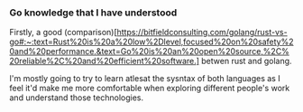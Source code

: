 ### Go knowledge that I have understood

Firstly, a good (comparison)[https://bitfieldconsulting.com/golang/rust-vs-go#:~:text=Rust%20is%20a%20low%2Dlevel,focused%20on%20safety%20and%20performance.&text=Go%20is%20an%20open%20source,%2C%20reliable%2C%20and%20efficient%20software.] betwen rust and golang.

I'm mostly going to try to learn atlesat the sysntax of both languages as I feel it'd make me more comfortable when exploring different people's work and understand those technologies.
